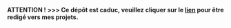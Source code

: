 <b> ATTENTION ! >>> Ce dépôt est caduc, veuillez cliquer sur le  <a href="https://github.com/ADL87">lien</a> pour être redigé vers mes projets. </b>
